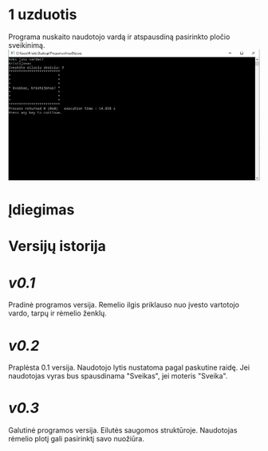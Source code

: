 # 1 uzduotis
Programa nuskaito naudotojo vardą ir atspausdiną pasirinkto pločio sveikinimą.
![](program.JPG)
# Įdiegimas
# Versijų istorija
# ***v0.1***
Pradinė programos versija. Remelio ilgis priklauso nuo įvesto vartotojo vardo, tarpų ir rėmelio ženklų. 
# ***v0.2***
Praplėsta 0.1 versija. Naudotojo lytis nustatoma pagal paskutine raidę. Jei naudotojas vyras bus spausdinama "Sveikas", jei moteris "Sveika".
# ***v0.3***
Galutinė programos versija. Eilutės saugomos struktūroje. Naudotojas rėmelio plotį gali pasirinktį savo nuožiūra.

